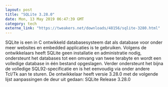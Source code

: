 ```yaml
---
layout: post
title: "SQLite 3.28.0"
date: Mon, 13 May 2019 06:47:39 GMT
category: tech
externe_link: "https://tweakers.net/downloads/48156/sqlite-3280.html"
---
```


SQLite is een in C ontwikkeld databasesysteem dat als database voor onder meer websites en embedded applicaties is te gebruiken. Volgens de ontwikkelaars heeft SQLite geen installatie en administratie nodig, ondersteunt het databases tot een omvang van twee terabyte en wordt een volledige database in één bestand opgeslagen. Verder ondersteunt het bijna de volledige SQL92-specificatie en is het eenvoudig via onder andere Tcl/Tk aan te sturen. De ontwikkelaar heeft versie 3.28.0 met de volgende lijst aanpassingen de deur uit gedaan: SQLite Release 3.28.0<img src="http://feeds.feedburner.com/~r/tweakers/mixed/~4/40sMfyNiK_k" height="1" width="1" alt=""/>
